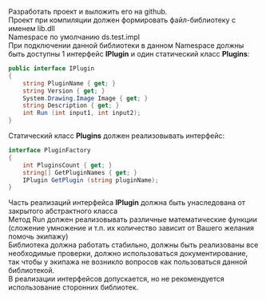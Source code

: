 ﻿Разработать проект и выложить его на github.<br>
Проект при компиляции должен формировать файл-библиотеку с именем lib.dll<br>
Namespace по умолчанию ds.test.impl<br>
При подключении данной библиотеки в данном Namespace должны быть доступны 1 интерфейс **IPlugin** и один статический класс **Plugins**:<br>
```csharp
public interface IPlugin
{
	string PluginName { get; }
	string Version { get; }
	System.Drawing.Image Image { get; }
	string Description { get; }
	int Run (int input1, int input2);
}
```
Статический класс **Plugins** должен реализовывать интерфейс:<br>
```csharp
interface PluginFactory
{
	int PluginsCount { get; }
	string[] GetPluginNames { get; }
	IPlugin GetPlugin (string pluginName);
}
```
Часть реализаций интерфейса **IPlugin** должна быть унаследована от закрытого абстрактного класса<br>
Метод Run должен реализовывать различные математические функции (сложение умножение и т.п. их количество зависит от Вашего желания помочь экипажу)<br>
Библиотека должна работать стабильно, должны быть реализованы все необходимые проверки, должно использоваться документирование, так чтобы у экипажа не возникло вопросов как пользоваться данной библиотекой.<br>
В реализации интерфейсов допускается, но не рекомендуется использование сторонних библиотек.
